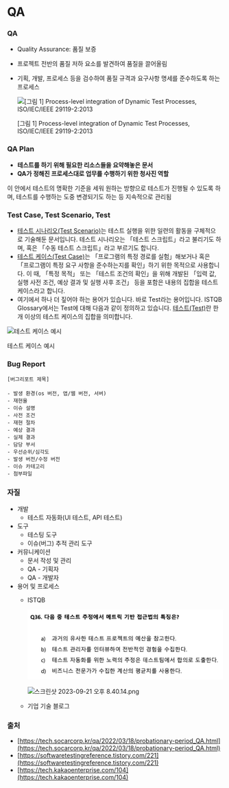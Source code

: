 # QA

### QA

- Quality Assurance: 품질 보증
- 프로젝트 전반의 품질 저하 요소를 발견하여 품질을 끌어올림
- 기획, 개발, 프로세스 등을 검수하여 품질 규격과 요구사항 명세를 준수하도록 하는 프로세스
    
    ![[그림 1] Process-level integration of Dynamic Test Processes, ISO/IEC/IEEE 29119-2:2013](./QA/%EC%8A%A4%ED%81%AC%EB%A6%B0%EC%83%B7%202023-09-21%20%EC%98%A4%ED%9B%84%208.04.56.png)
    
    [그림 1] Process-level integration of Dynamic Test Processes, ISO/IEC/IEEE 29119-2:2013
    

### QA Plan

- **테스트를 하기 위해 필요한 리소스들을 요약해놓은 문서**
- **QA가 정해진 프로세스대로 업무를 수행하기 위한 청사진 역할**

이 안에서 테스트의 명확한 기준을 세워 원하는 방향으로 테스트가 진행될 수 있도록 하며, 테스트를 수행하는 도중 변경되기도 하는 등 지속적으로 관리됨

### Test Case, Test Scenario, Test

- [테스트 시나리오(Test Scenario)](https://istqb-glossary.page/test-scenario/)는 테스트 실행을 위한 일련의 활동을 구체적으로 기술해둔 문서입니다. 테스트 시나리오는 「테스트 스크립트」라고 불리기도 하며, 혹은 「수동 테스트 스크립트」라고 부르기도 합니다.
- [테스트 케이스(Test Case)](https://istqb-glossary.page/test-case/)는 「프로그램의 특정 경로를 실험」해보거나 혹은 「프로그램이 특정 요구 사항을 준수하는지를 확인」하기 위한 목적으로 사용합니다. 이 때, 「특정 목적」 또는 「테스트 조건의 확인」을 위해 개발된 「입력 값, 실행 사전 조건, 예상 결과 및 실행 사후 조건」 등을 포함은 내용의 집합을 테스트 케이스라고 합니다.
- 여기에서 하나 더 짚어야 하는 용어가 있습니다. 바로 Test라는 용어입니다. ISTQB Glossary에서는 Test에 대해 다음과 같이 정의하고 있습니다. [테스트(Test)](https://istqb-glossary.page/test/)란 한 개 이상의 테스트 케이스의 집합을 의미합니다.

![테스트 케이스 예시](./QA/%EC%8A%A4%ED%81%AC%EB%A6%B0%EC%83%B7%202023-09-21%20%EC%98%A4%ED%9B%84%208.00.09.png)

테스트 케이스 예시

### Bug Report

```
[버그리포트 제목]

- 발생 환경(os 버전, 앱/웹 버전, 서버)
- 재현율
- 이슈 설명
- 사전 조건
- 재현 절차
- 예상 결과
- 실제 결과
- 담당 부서
- 우선순위/심각도
- 발생 버전/수정 버전
- 이슈 카테고리
- 첨부파일
```

### 자질

- 개발
    - 테스트 자동화(UI 테스트, API 테스트)
- 도구
    - 테스팅 도구
    - 이슈(버그) 추적 관리 도구
- 커뮤니케이션
    - 문서 작성 및 관리
    - QA - 기획자
    - QA - 개발자
- 용어 및 프로세스
    - ISTQB
        
        ![Untitled](./QA/Untitled.png)
        
        ![스크린샷 2023-09-21 오후 8.40.14.png](./QA/%EC%8A%A4%ED%81%AC%EB%A6%B0%EC%83%B7%202023-09-21%20%EC%98%A4%ED%9B%84%208.40.14.png)
        
    
    - 기업 기술 블로그

### 출처

- [https://tech.socarcorp.kr/qa/2022/03/18/probationary-period_QA.html](https://tech.socarcorp.kr/qa/2022/03/18/probationary-period_QA.html)
- [https://softwaretestingreference.tistory.com/221](https://softwaretestingreference.tistory.com/221)
- [https://tech.kakaoenterprise.com/104](https://tech.kakaoenterprise.com/104)
